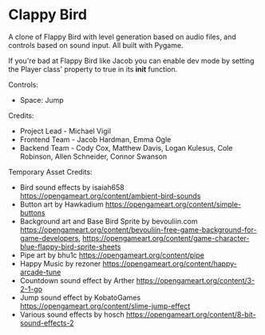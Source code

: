 # Clappy Bird
 A clone of Flappy Bird with level generation based on audio files, and controls based on sound input. All built with Pygame.

 If you're bad at Flappy Bird like Jacob you can enable dev mode by setting the Player class' property to true in its __init__ function.

 Controls:
 - Space: Jump

 Credits:
 - Project Lead - Michael Vigil
 - Frontend Team - Jacob Hardman, Emma Ogle
 - Backend Team - Cody Cox, Matthew Davis, Logan Kulesus, Cole Robinson, Allen Schneider, Connor Swanson

 Temporary Asset Credits:
 - Bird sound effects by isaiah658 https://opengameart.org/content/ambient-bird-sounds
 - Button art by Hawkadium https://opengameart.org/content/simple-buttons
 - Background art and Base Bird Sprite by bevouliin.com https://opengameart.org/content/bevouliin-free-game-background-for-game-developers, https://opengameart.org/content/game-character-blue-flappy-bird-sprite-sheets
 - Pipe art by bhu1c https://opengameart.org/content/pipe
 - Happy Music by rezoner https://opengameart.org/content/happy-arcade-tune
 - Countdown sound effect by Arther https://opengameart.org/content/3-2-1-go
 - Jump sound effect by KobatoGames https://opengameart.org/content/slime-jump-effect
 - Various sound effects by hosch https://opengameart.org/content/8-bit-sound-effects-2
